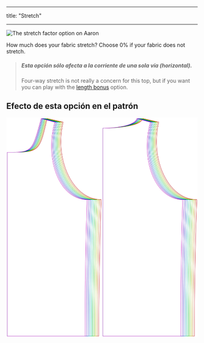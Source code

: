 - - -
title: "Stretch"
- - -

![The stretch factor option on Aaron](./stretchfactor.svg)

How much does your fabric stretch?  Choose 0% if your fabric does not stretch.

> ##### Esta opción sólo afecta a la corriente de una sola vía (horizontal).
> 
> Four-way stretch is not really a concern for this top, but if you want you can play with the [length bonus](../lengthbonus) option.

## Efecto de esta opción en el patrón

![This image shows the effect of this option by superimposing several variants that have a different value for this option](aaron_stretchfactor_sample.svg "Effect of this option on the pattern")
